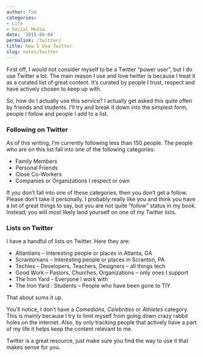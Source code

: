 ```yaml
---
author: Tim
categories:
- Life
- Social Media
date: '2015-04-04'
permalink: /twitter/
title: How I Use Twitter
slug: notes/twitter
---
```


First off, I would not consider myself to be a Twitter “power user”, but I do use Twitter a lot. The main reason I use and love twitter is because I treat it as a curated list of great content. It’s curated by people I trust, respect and have actively chosen to keep up with.

So, how do I actually use this service? I actually get asked this quite often by friends and students. I’ll try and break it down into the simplest form, people I follow and people I add to a list.

<!--more-->

### Following on Twitter

As of this writing, I’m currently following less than 150 people. The people who are on this list fall into one of the following categories:

  * Family Members
  * Personal Friends
  * Close Co-Workers
  * Companies or Organizations I respect or own

If you don’t fall into one of these categories, then you don’t get a follow. Please don’t take it personally. I probably really like you and think you have a lot of great things to say, but you are not quite “follow” status in my book. Instead, you will most likely land yourself on one of my Twitter lists.

### Lists on Twitter

I have a handful of lists on Twitter. Here they are:

  * Atlantians &#8211; Interesting people or places in Atlanta, GA
  * Scrantonians &#8211; Interesting people or places in Scranton, PA
  * Techies &#8211; Developers, Teachers, Designers &#8211; all things tech
  * Good Work &#8211; Pastors, Churches, Organizations &#8211; only ones I support
  * The Iron Yard &#8211; Everyone I work with
  * The Iron Yard : Students &#8211; People who have been gone to TIY

That about sums it up.

You’ll notice, I don’t have a *Comedians*, *Celebrities* or *Athletes* category. This is mainly because I try to limit myself from going down crazy rabbit holes on the internet. Also, by only tracking people that actively have a part of my life it helps keep the content relevant to me.

Twitter is a great resource, just make sure you find the way to use it that makes sense for you.
 